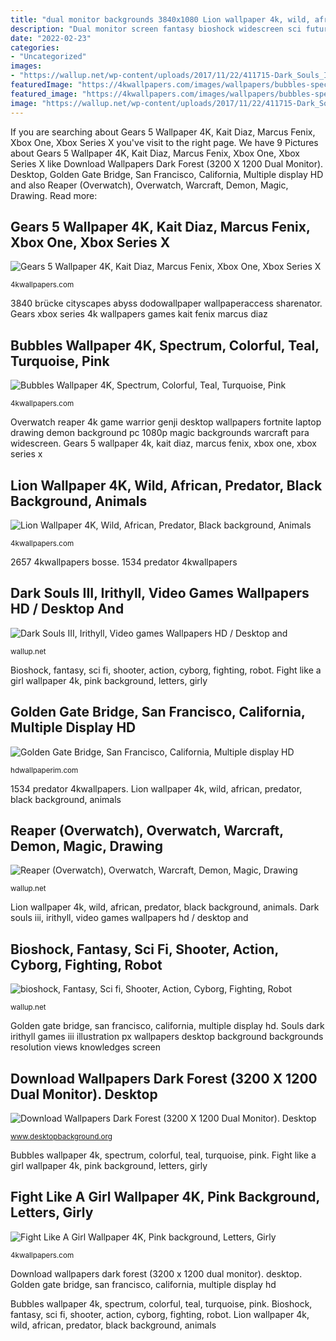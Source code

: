 ```yaml
---
title: "dual monitor backgrounds 3840x1080 Lion wallpaper 4k, wild, african, predator, black background, animals"
description: "Dual monitor screen fantasy bioshock widescreen sci futuristic fi multi wide wallpapers warrior robot fighting backgrounds cyborg shooter action desktop"
date: "2022-02-23"
categories:
- "Uncategorized"
images:
- "https://wallup.net/wp-content/uploads/2017/11/22/411715-Dark_Souls_III-Irithyll-video_games.jpg"
featuredImage: "https://4kwallpapers.com/images/wallpapers/bubbles-spectrum-colorful-teal-turquoise-pink-1680x1050-2657.jpg"
featured_image: "https://4kwallpapers.com/images/wallpapers/bubbles-spectrum-colorful-teal-turquoise-pink-1680x1050-2657.jpg"
image: "https://wallup.net/wp-content/uploads/2017/11/22/411715-Dark_Souls_III-Irithyll-video_games.jpg"
---
```


If you are searching about Gears 5 Wallpaper 4K, Kait Diaz, Marcus Fenix, Xbox One, Xbox Series X you've visit to the right page. We have 9 Pictures about Gears 5 Wallpaper 4K, Kait Diaz, Marcus Fenix, Xbox One, Xbox Series X like Download Wallpapers Dark Forest (3200 X 1200 Dual Monitor). Desktop, Golden Gate Bridge, San Francisco, California, Multiple display HD and also Reaper (Overwatch), Overwatch, Warcraft, Demon, Magic, Drawing. Read more:

## Gears 5 Wallpaper 4K, Kait Diaz, Marcus Fenix, Xbox One, Xbox Series X

![Gears 5 Wallpaper 4K, Kait Diaz, Marcus Fenix, Xbox One, Xbox Series X](https://4kwallpapers.com/images/wallpapers/gears-5-kait-diaz-marcus-fenix-xbox-one-xbox-series-x-pc-3840x2160-679.jpg "Golden gate bridge, san francisco, california, multiple display hd")

<small>4kwallpapers.com</small>

3840 brücke cityscapes abyss dodowallpaper wallpaperaccess sharenator. Gears xbox series 4k wallpapers games kait fenix marcus diaz

## Bubbles Wallpaper 4K, Spectrum, Colorful, Teal, Turquoise, Pink

![Bubbles Wallpaper 4K, Spectrum, Colorful, Teal, Turquoise, Pink](https://4kwallpapers.com/images/wallpapers/bubbles-spectrum-colorful-teal-turquoise-pink-1680x1050-2657.jpg "Golden gate bridge, san francisco, california, multiple display hd")

<small>4kwallpapers.com</small>

Overwatch reaper 4k game warrior genji desktop wallpapers fortnite laptop drawing demon background pc 1080p magic backgrounds warcraft para widescreen. Gears 5 wallpaper 4k, kait diaz, marcus fenix, xbox one, xbox series x

## Lion Wallpaper 4K, Wild, African, Predator, Black Background, Animals

![Lion Wallpaper 4K, Wild, African, Predator, Black background, Animals](https://4kwallpapers.com/images/wallpapers/lion-wild-african-predator-black-background-1242x2688-1534.jpg "Reaper (overwatch), overwatch, warcraft, demon, magic, drawing")

<small>4kwallpapers.com</small>

2657 4kwallpapers bosse. 1534 predator 4kwallpapers

## Dark Souls III, Irithyll, Video Games Wallpapers HD / Desktop And

![Dark Souls III, Irithyll, Video games Wallpapers HD / Desktop and](https://wallup.net/wp-content/uploads/2017/11/22/411715-Dark_Souls_III-Irithyll-video_games.jpg "Gears xbox series 4k wallpapers games kait fenix marcus diaz")

<small>wallup.net</small>

Bioshock, fantasy, sci fi, shooter, action, cyborg, fighting, robot. Fight like a girl wallpaper 4k, pink background, letters, girly

## Golden Gate Bridge, San Francisco, California, Multiple Display HD

![Golden Gate Bridge, San Francisco, California, Multiple display HD](https://hdwallpaperim.com/wp-content/uploads/2017/08/24/102919-Golden_Gate_Bridge-San_Francisco-California-multiple_display.jpg "1534 predator 4kwallpapers")

<small>hdwallpaperim.com</small>

1534 predator 4kwallpapers. Lion wallpaper 4k, wild, african, predator, black background, animals

## Reaper (Overwatch), Overwatch, Warcraft, Demon, Magic, Drawing

![Reaper (Overwatch), Overwatch, Warcraft, Demon, Magic, Drawing](https://wallup.net/wp-content/uploads/2018/09/25/619342-Reaper_Overwatch-Overwatch-Warcraft-demon-magic-drawing.jpg "Bubbles wallpaper 4k, spectrum, colorful, teal, turquoise, pink")

<small>wallup.net</small>

Lion wallpaper 4k, wild, african, predator, black background, animals. Dark souls iii, irithyll, video games wallpapers hd / desktop and

## Bioshock, Fantasy, Sci Fi, Shooter, Action, Cyborg, Fighting, Robot

![bioshock, Fantasy, Sci fi, Shooter, Action, Cyborg, Fighting, Robot](https://wallup.net/wp-content/uploads/2019/09/923701-bioshock-fantasy-sci-fi-shooter-action-cyborg-fighting-robot-warrior-futuristic-multi-monitor-dual-screen-widescreen-wide-screen.jpg "Bioshock, fantasy, sci fi, shooter, action, cyborg, fighting, robot")

<small>wallup.net</small>

Golden gate bridge, san francisco, california, multiple display hd. Souls dark irithyll games iii illustration px wallpapers desktop background backgrounds resolution views knowledges screen

## Download Wallpapers Dark Forest (3200 X 1200 Dual Monitor). Desktop

![Download Wallpapers Dark Forest (3200 X 1200 Dual Monitor). Desktop](https://www.desktopbackground.org/download/1600x900/2015/01/09/884572_download-wallpapers-dark-forest-3200-x-1200-dual-monitor-desktop_3200x1200_h.jpg "Dual forest monitor dark desktop screen wallpapers 1200 background monitors backgrounds wide wallpaperaccess")

<small>www.desktopbackground.org</small>

Bubbles wallpaper 4k, spectrum, colorful, teal, turquoise, pink. Fight like a girl wallpaper 4k, pink background, letters, girly

## Fight Like A Girl Wallpaper 4K, Pink Background, Letters, Girly

![Fight Like A Girl Wallpaper 4K, Pink background, Letters, Girly](https://4kwallpapers.com/images/wallpapers/fight-like-a-girl-pink-background-letters-girly-backgrounds-1080x2340-2626.jpg "Overwatch reaper 4k game warrior genji desktop wallpapers fortnite laptop drawing demon background pc 1080p magic backgrounds warcraft para widescreen")

<small>4kwallpapers.com</small>

Download wallpapers dark forest (3200 x 1200 dual monitor). desktop. Golden gate bridge, san francisco, california, multiple display hd

Bubbles wallpaper 4k, spectrum, colorful, teal, turquoise, pink. Bioshock, fantasy, sci fi, shooter, action, cyborg, fighting, robot. Lion wallpaper 4k, wild, african, predator, black background, animals
